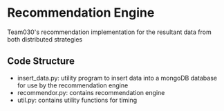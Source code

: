# Recommendation Engine
Team030's recommendation implementation for the resultant data from both distributed strategies

## Code Structure
- insert_data.py: utility program to insert data into a mongoDB database for use by the recommendation engine
- recommendor.py: contains recommendation engine
- util.py: contains utility functions for timing
